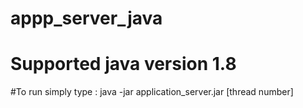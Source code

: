 # appp_server_java
# Supported java version 1.8
#To run simply type : java -jar application_server.jar [thread number]
